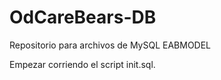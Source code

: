 # OdCareBears-DB
Repositorio para archivos de MySQL EABMODEL

Empezar corriendo el script init.sql.
